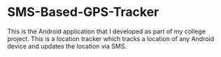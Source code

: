 # SMS-Based-GPS-Tracker
This is the Android application that I developed as part of my college project. This is a location tracker which tracks a location of any Android device and updates the location via SMS.
